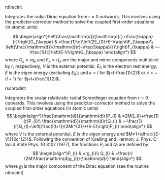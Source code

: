 rdiracint

Integrates the radial Dirac equation from $r=0$ outwards. This involves using the predictor-corrector method to solve the coupled first-order equations (in atomic units)

$$
\begin{align*}\left(\frac{\mathrm{d}}{\mathrm{d}r}+\frac{\kappa}{r}\right)G_{\kappa} & =\frac{1}{c}\left(2E_{0}+E-V\right)F_{\kappa}\\
\left(\frac{\mathrm{d}}{\mathrm{d}r}-\frac{\kappa}{r}\right)F_{\kappa} & =-\frac{1}{c}\left(E-V\right)G_{\kappa}
\end{align*}
$$
where $G_{\kappa}=rg_{\kappa}$ and $F_{\kappa}=rf_{\kappa}$ are the major and minor components multiplied by $r$, respectively; $V$ is the external potential; $E_{0}$ is the electron rest energy; $E$ is the eigen energy (excluding $E_{0}$); and $\kappa=l$ for $j=l-\frac{1}{2}$ or $\kappa=-(l+1)$ for $j=l+\frac{1}{2}$.

rschrodint

Integrates the scalar relativistic radial Schrodinger equation from $r=0$ outwards. This involves using the predictor-corrector method to solve the coupled first-order equations (in atomic units)
$$
\begin{align*}\frac{\mathrm{d}}{\mathrm{d}r}P_{l} & =2MQ_{l}+\frac{1}{r}P_{l}\\
\frac{\mathrm{d}}{\mathrm{d}r}Q_{l} & =-\frac{1}{r}Q_{l}+\left[\frac{l(l+1)}{2Mr^{2}}+(V-E)\right]P_{l}
\end{align*}
$$
where $V$ is the external potential, $E$ is the eigen energy and $M=1+\dfrac{(E-V)}{2c^{2}}$.
Following the convention of Koelling and Harmon, J. Phys. C: Solid State Phys. 10 3107 (1977),
the functions $P_{l}$ and $Q_{l}$ are defined by
$$
\begin{align*}P_{l} & =rg_{l}\\
Q_{l} & =\frac{r}{2M}\frac{\mathrm{d}g_{l}}{\mathrm{d}r}
\end{align*}
$$
where $g_{l}$ is the major component of the Dirac equation (see the routine rdiracint).

